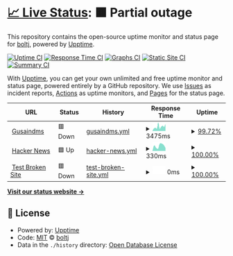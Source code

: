 # [📈 Live Status](https://status.gusaindms.com): <!--live status--> **🟧 Partial outage**

This repository contains the open-source uptime monitor and status page for [boltj](https://status.gusaindms.com), powered by [Upptime](https://github.com/upptime/upptime).

[![Uptime CI](https://github.com/boltj/status/workflows/Uptime%20CI/badge.svg)](https://github.com/boltj/status/actions?query=workflow%3A%22Uptime+CI%22)
[![Response Time CI](https://github.com/boltj/status/workflows/Response%20Time%20CI/badge.svg)](https://github.com/boltj/status/actions?query=workflow%3A%22Response+Time+CI%22)
[![Graphs CI](https://github.com/boltj/status/workflows/Graphs%20CI/badge.svg)](https://github.com/boltj/status/actions?query=workflow%3A%22Graphs+CI%22)
[![Static Site CI](https://github.com/boltj/status/workflows/Static%20Site%20CI/badge.svg)](https://github.com/boltj/status/actions?query=workflow%3A%22Static+Site+CI%22)
[![Summary CI](https://github.com/boltj/status/workflows/Summary%20CI/badge.svg)](https://github.com/boltj/status/actions?query=workflow%3A%22Summary+CI%22)

With [Upptime](https://upptime.js.org), you can get your own unlimited and free uptime monitor and status page, powered entirely by a GitHub repository. We use [Issues](https://github.com/boltj/status/issues) as incident reports, [Actions](https://github.com/boltj/status/actions) as uptime monitors, and [Pages](https://status.gusaindms.com) for the status page.

<!--start: status pages-->
<!-- This summary is generated by Upptime (https://github.com/upptime/upptime) -->
<!-- Do not edit this manually, your changes will be overwritten -->
<!-- prettier-ignore -->
| URL | Status | History | Response Time | Uptime |
| --- | ------ | ------- | ------------- | ------ |
| <img alt="" src="https://favicons.githubusercontent.com/www.gusaindms.com" height="13"> [Gusaindms](https://www.gusaindms.com) | 🟥 Down | [gusaindms.yml](https://github.com/boltj/status/commits/HEAD/history/gusaindms.yml) | <details><summary><img alt="Response time graph" src="./graphs/gusaindms/response-time-week.png" height="20"> 3475ms</summary><br><a href="https://status.gusaindms.com/history/gusaindms"><img alt="Response time 3070" src="https://img.shields.io/endpoint?url=https%3A%2F%2Fraw.githubusercontent.com%2Fboltj%2Fstatus%2FHEAD%2Fapi%2Fgusaindms%2Fresponse-time.json"></a><br><a href="https://status.gusaindms.com/history/gusaindms"><img alt="24-hour response time 3175" src="https://img.shields.io/endpoint?url=https%3A%2F%2Fraw.githubusercontent.com%2Fboltj%2Fstatus%2FHEAD%2Fapi%2Fgusaindms%2Fresponse-time-day.json"></a><br><a href="https://status.gusaindms.com/history/gusaindms"><img alt="7-day response time 3475" src="https://img.shields.io/endpoint?url=https%3A%2F%2Fraw.githubusercontent.com%2Fboltj%2Fstatus%2FHEAD%2Fapi%2Fgusaindms%2Fresponse-time-week.json"></a><br><a href="https://status.gusaindms.com/history/gusaindms"><img alt="30-day response time 3070" src="https://img.shields.io/endpoint?url=https%3A%2F%2Fraw.githubusercontent.com%2Fboltj%2Fstatus%2FHEAD%2Fapi%2Fgusaindms%2Fresponse-time-month.json"></a><br><a href="https://status.gusaindms.com/history/gusaindms"><img alt="1-year response time 3070" src="https://img.shields.io/endpoint?url=https%3A%2F%2Fraw.githubusercontent.com%2Fboltj%2Fstatus%2FHEAD%2Fapi%2Fgusaindms%2Fresponse-time-year.json"></a></details> | <details><summary><a href="https://status.gusaindms.com/history/gusaindms">99.72%</a></summary><a href="https://status.gusaindms.com/history/gusaindms"><img alt="All-time uptime 99.83%" src="https://img.shields.io/endpoint?url=https%3A%2F%2Fraw.githubusercontent.com%2Fboltj%2Fstatus%2FHEAD%2Fapi%2Fgusaindms%2Fuptime.json"></a><br><a href="https://status.gusaindms.com/history/gusaindms"><img alt="24-hour uptime 100.00%" src="https://img.shields.io/endpoint?url=https%3A%2F%2Fraw.githubusercontent.com%2Fboltj%2Fstatus%2FHEAD%2Fapi%2Fgusaindms%2Fuptime-day.json"></a><br><a href="https://status.gusaindms.com/history/gusaindms"><img alt="7-day uptime 99.72%" src="https://img.shields.io/endpoint?url=https%3A%2F%2Fraw.githubusercontent.com%2Fboltj%2Fstatus%2FHEAD%2Fapi%2Fgusaindms%2Fuptime-week.json"></a><br><a href="https://status.gusaindms.com/history/gusaindms"><img alt="30-day uptime 99.83%" src="https://img.shields.io/endpoint?url=https%3A%2F%2Fraw.githubusercontent.com%2Fboltj%2Fstatus%2FHEAD%2Fapi%2Fgusaindms%2Fuptime-month.json"></a><br><a href="https://status.gusaindms.com/history/gusaindms"><img alt="1-year uptime 99.83%" src="https://img.shields.io/endpoint?url=https%3A%2F%2Fraw.githubusercontent.com%2Fboltj%2Fstatus%2FHEAD%2Fapi%2Fgusaindms%2Fuptime-year.json"></a></details>
| <img alt="" src="https://favicons.githubusercontent.com/news.ycombinator.com" height="13"> [Hacker News](https://news.ycombinator.com) | 🟩 Up | [hacker-news.yml](https://github.com/boltj/status/commits/HEAD/history/hacker-news.yml) | <details><summary><img alt="Response time graph" src="./graphs/hacker-news/response-time-week.png" height="20"> 330ms</summary><br><a href="https://status.gusaindms.com/history/hacker-news"><img alt="Response time 333" src="https://img.shields.io/endpoint?url=https%3A%2F%2Fraw.githubusercontent.com%2Fboltj%2Fstatus%2FHEAD%2Fapi%2Fhacker-news%2Fresponse-time.json"></a><br><a href="https://status.gusaindms.com/history/hacker-news"><img alt="24-hour response time 198" src="https://img.shields.io/endpoint?url=https%3A%2F%2Fraw.githubusercontent.com%2Fboltj%2Fstatus%2FHEAD%2Fapi%2Fhacker-news%2Fresponse-time-day.json"></a><br><a href="https://status.gusaindms.com/history/hacker-news"><img alt="7-day response time 330" src="https://img.shields.io/endpoint?url=https%3A%2F%2Fraw.githubusercontent.com%2Fboltj%2Fstatus%2FHEAD%2Fapi%2Fhacker-news%2Fresponse-time-week.json"></a><br><a href="https://status.gusaindms.com/history/hacker-news"><img alt="30-day response time 333" src="https://img.shields.io/endpoint?url=https%3A%2F%2Fraw.githubusercontent.com%2Fboltj%2Fstatus%2FHEAD%2Fapi%2Fhacker-news%2Fresponse-time-month.json"></a><br><a href="https://status.gusaindms.com/history/hacker-news"><img alt="1-year response time 333" src="https://img.shields.io/endpoint?url=https%3A%2F%2Fraw.githubusercontent.com%2Fboltj%2Fstatus%2FHEAD%2Fapi%2Fhacker-news%2Fresponse-time-year.json"></a></details> | <details><summary><a href="https://status.gusaindms.com/history/hacker-news">100.00%</a></summary><a href="https://status.gusaindms.com/history/hacker-news"><img alt="All-time uptime 100.00%" src="https://img.shields.io/endpoint?url=https%3A%2F%2Fraw.githubusercontent.com%2Fboltj%2Fstatus%2FHEAD%2Fapi%2Fhacker-news%2Fuptime.json"></a><br><a href="https://status.gusaindms.com/history/hacker-news"><img alt="24-hour uptime 100.00%" src="https://img.shields.io/endpoint?url=https%3A%2F%2Fraw.githubusercontent.com%2Fboltj%2Fstatus%2FHEAD%2Fapi%2Fhacker-news%2Fuptime-day.json"></a><br><a href="https://status.gusaindms.com/history/hacker-news"><img alt="7-day uptime 100.00%" src="https://img.shields.io/endpoint?url=https%3A%2F%2Fraw.githubusercontent.com%2Fboltj%2Fstatus%2FHEAD%2Fapi%2Fhacker-news%2Fuptime-week.json"></a><br><a href="https://status.gusaindms.com/history/hacker-news"><img alt="30-day uptime 100.00%" src="https://img.shields.io/endpoint?url=https%3A%2F%2Fraw.githubusercontent.com%2Fboltj%2Fstatus%2FHEAD%2Fapi%2Fhacker-news%2Fuptime-month.json"></a><br><a href="https://status.gusaindms.com/history/hacker-news"><img alt="1-year uptime 100.00%" src="https://img.shields.io/endpoint?url=https%3A%2F%2Fraw.githubusercontent.com%2Fboltj%2Fstatus%2FHEAD%2Fapi%2Fhacker-news%2Fuptime-year.json"></a></details>
| <img alt="" src="https://favicons.githubusercontent.com/thissitedoesnotexist.koj.co" height="13"> [Test Broken Site](https://thissitedoesnotexist.koj.co) | 🟥 Down | [test-broken-site.yml](https://github.com/boltj/status/commits/HEAD/history/test-broken-site.yml) | <details><summary><img alt="Response time graph" src="./graphs/test-broken-site/response-time-week.png" height="20"> 0ms</summary><br><a href="https://status.gusaindms.com/history/test-broken-site"><img alt="Response time 0" src="https://img.shields.io/endpoint?url=https%3A%2F%2Fraw.githubusercontent.com%2Fboltj%2Fstatus%2FHEAD%2Fapi%2Ftest-broken-site%2Fresponse-time.json"></a><br><a href="https://status.gusaindms.com/history/test-broken-site"><img alt="24-hour response time 0" src="https://img.shields.io/endpoint?url=https%3A%2F%2Fraw.githubusercontent.com%2Fboltj%2Fstatus%2FHEAD%2Fapi%2Ftest-broken-site%2Fresponse-time-day.json"></a><br><a href="https://status.gusaindms.com/history/test-broken-site"><img alt="7-day response time 0" src="https://img.shields.io/endpoint?url=https%3A%2F%2Fraw.githubusercontent.com%2Fboltj%2Fstatus%2FHEAD%2Fapi%2Ftest-broken-site%2Fresponse-time-week.json"></a><br><a href="https://status.gusaindms.com/history/test-broken-site"><img alt="30-day response time 0" src="https://img.shields.io/endpoint?url=https%3A%2F%2Fraw.githubusercontent.com%2Fboltj%2Fstatus%2FHEAD%2Fapi%2Ftest-broken-site%2Fresponse-time-month.json"></a><br><a href="https://status.gusaindms.com/history/test-broken-site"><img alt="1-year response time 0" src="https://img.shields.io/endpoint?url=https%3A%2F%2Fraw.githubusercontent.com%2Fboltj%2Fstatus%2FHEAD%2Fapi%2Ftest-broken-site%2Fresponse-time-year.json"></a></details> | <details><summary><a href="https://status.gusaindms.com/history/test-broken-site">100.00%</a></summary><a href="https://status.gusaindms.com/history/test-broken-site"><img alt="All-time uptime 100.00%" src="https://img.shields.io/endpoint?url=https%3A%2F%2Fraw.githubusercontent.com%2Fboltj%2Fstatus%2FHEAD%2Fapi%2Ftest-broken-site%2Fuptime.json"></a><br><a href="https://status.gusaindms.com/history/test-broken-site"><img alt="24-hour uptime 100.00%" src="https://img.shields.io/endpoint?url=https%3A%2F%2Fraw.githubusercontent.com%2Fboltj%2Fstatus%2FHEAD%2Fapi%2Ftest-broken-site%2Fuptime-day.json"></a><br><a href="https://status.gusaindms.com/history/test-broken-site"><img alt="7-day uptime 100.00%" src="https://img.shields.io/endpoint?url=https%3A%2F%2Fraw.githubusercontent.com%2Fboltj%2Fstatus%2FHEAD%2Fapi%2Ftest-broken-site%2Fuptime-week.json"></a><br><a href="https://status.gusaindms.com/history/test-broken-site"><img alt="30-day uptime 100.00%" src="https://img.shields.io/endpoint?url=https%3A%2F%2Fraw.githubusercontent.com%2Fboltj%2Fstatus%2FHEAD%2Fapi%2Ftest-broken-site%2Fuptime-month.json"></a><br><a href="https://status.gusaindms.com/history/test-broken-site"><img alt="1-year uptime 100.00%" src="https://img.shields.io/endpoint?url=https%3A%2F%2Fraw.githubusercontent.com%2Fboltj%2Fstatus%2FHEAD%2Fapi%2Ftest-broken-site%2Fuptime-year.json"></a></details>

<!--end: status pages-->

[**Visit our status website →**](https://status.gusaindms.com)

## 📄 License

- Powered by: [Upptime](https://github.com/upptime/upptime)
- Code: [MIT](./LICENSE) © [boltj](https://status.gusaindms.com)
- Data in the `./history` directory: [Open Database License](https://opendatacommons.org/licenses/odbl/1-0/)

